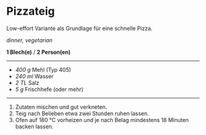 # Pizzateig

Low-effort Variante als Grundlage für eine schnelle Pizza.

*dinner, vegetarian*

**1 Blech(e)** / **2 Person(en)**

---

- *400 g* Mehl (Typ 405)
- *240 ml* Wasser
- *2 TL* Salz
- *5 g* Frischhefe (oder mehr)

---

1. Zutaten mischen und gut verkneten.
2. Teig nach Belieben etwa zwei Stunden ruhen lassen. 
3. Ofen auf 180 °C vorheizen und je nach Belag mindestens 18 Minuten backen lassen. 
